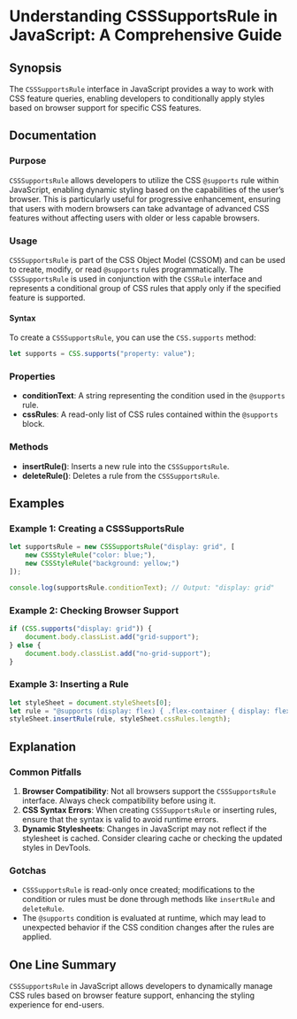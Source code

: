 <!--
Meta Description: # Understanding CSSSupportsRule in JavaScript: A Comprehensive Guide ## Synopsis The `CSSSupportsRule` interface in JavaScript provides a way to work ...
Meta Keywords: csssupportsrule, css, supports, javascript, rule
-->

# Understanding CSSSupportsRule in JavaScript: A Comprehensive Guide

## Synopsis
The `CSSSupportsRule` interface in JavaScript provides a way to work with CSS feature queries, enabling developers to conditionally apply styles based on browser support for specific CSS features.

## Documentation

### Purpose
`CSSSupportsRule` allows developers to utilize the CSS `@supports` rule within JavaScript, enabling dynamic styling based on the capabilities of the user’s browser. This is particularly useful for progressive enhancement, ensuring that users with modern browsers can take advantage of advanced CSS features without affecting users with older or less capable browsers.

### Usage
`CSSSupportsRule` is part of the CSS Object Model (CSSOM) and can be used to create, modify, or read `@supports` rules programmatically. The `CSSSupportsRule` is used in conjunction with the `CSSRule` interface and represents a conditional group of CSS rules that apply only if the specified feature is supported.

#### Syntax
To create a `CSSSupportsRule`, you can use the `CSS.supports` method:

```javascript
let supports = CSS.supports("property: value");
```

### Properties
- **conditionText**: A string representing the condition used in the `@supports` rule.
- **cssRules**: A read-only list of CSS rules contained within the `@supports` block.

### Methods
- **insertRule()**: Inserts a new rule into the `CSSSupportsRule`.
- **deleteRule()**: Deletes a rule from the `CSSSupportsRule`.

## Examples

### Example 1: Creating a CSSSupportsRule

```javascript
let supportsRule = new CSSSupportsRule("display: grid", [
    new CSSStyleRule("color: blue;"),
    new CSSStyleRule("background: yellow;")
]);

console.log(supportsRule.conditionText); // Output: "display: grid"
```

### Example 2: Checking Browser Support

```javascript
if (CSS.supports("display: grid")) {
    document.body.classList.add("grid-support");
} else {
    document.body.classList.add("no-grid-support");
}
```

### Example 3: Inserting a Rule

```javascript
let styleSheet = document.styleSheets[0];
let rule = "@supports (display: flex) { .flex-container { display: flex; } }";
styleSheet.insertRule(rule, styleSheet.cssRules.length);
```

## Explanation

### Common Pitfalls
1. **Browser Compatibility**: Not all browsers support the `CSSSupportsRule` interface. Always check compatibility before using it.
2. **CSS Syntax Errors**: When creating `CSSSupportsRule` or inserting rules, ensure that the syntax is valid to avoid runtime errors.
3. **Dynamic Stylesheets**: Changes in JavaScript may not reflect if the stylesheet is cached. Consider clearing cache or checking the updated styles in DevTools.

### Gotchas
- `CSSSupportsRule` is read-only once created; modifications to the condition or rules must be done through methods like `insertRule` and `deleteRule`.
- The `@supports` condition is evaluated at runtime, which may lead to unexpected behavior if the CSS condition changes after the rules are applied.

## One Line Summary
`CSSSupportsRule` in JavaScript allows developers to dynamically manage CSS rules based on browser feature support, enhancing the styling experience for end-users.